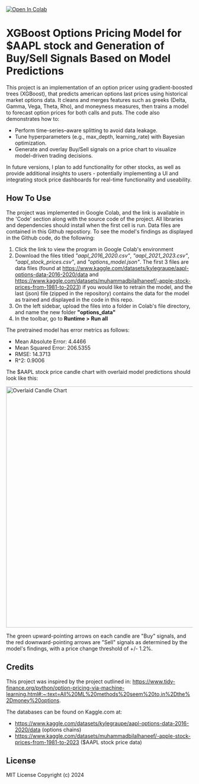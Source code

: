 <a target="_blank" href="https://colab.research.google.com/github/sgspencer2618/xgboost-options-pricing/blob/main/options_pricer.ipynb">
  <img src="https://colab.research.google.com/assets/colab-badge.svg" alt="Open In Colab"/>
</a>

# XGBoost Options Pricing Model for $AAPL stock and Generation of Buy/Sell Signals Based on Model Predictions

This project is an implementation of an option pricer using gradient-boosted trees (XGBoost), that predicts american options last prices using historical market options data. It cleans and merges features such as greeks (Delta, Gamma, Vega, Theta, Rho), and moneyness measures, then trains a model to forecast option prices for both calls and puts. The code also demonstrates how to:

- Perform time-series–aware splitting to avoid data leakage.
- Tune hyperparameters (e.g., max_depth, learning_rate) with Bayesian optimization.
- Generate and overlay Buy/Sell signals on a price chart to visualize model-driven trading decisions.

In future versions, I plan to add functionality for other stocks, as well as provide additional insights to users - potentially implementing a UI and integrating stock price dashboards for real-time functionality and useability.

## How To Use

The project was implemented in Google Colab, and the link is available in the 'Code' section along with the source code of the project. All libraries and dependencies should install when the first cell is run. Data files are contained in this Github repostiory. To see the model's findings as displayed in the Github code, do the following:

1. Click the link to view the program in Google Colab's environment
2. Download the files titled *"aapl_2016_2020.csv"*, *"aapl_2021_2023.csv"*, *"aapl_stock_prices.csv"*, and *"options_model.json"*. The first 3 files are data files (found at https://www.kaggle.com/datasets/kylegraupe/aapl-options-data-2016-2020/data and https://www.kaggle.com/datasets/muhammadbilalhaneef/-apple-stock-prices-from-1981-to-2023) if you would like to retrain the model, and the last (json) file (zipped in the repository) contains the data for the model as trained and displayed in the code in this repo.
3. On the left sidebar, upload the files into a folder in Colab's file directory, and name the new folder **"options_data"**
4. In the toolbar, go to **Runtime > Run all**

The pretrained model has error metrics as follows:
- Mean Absolute Error: 4.4466
- Mean Squared Error: 206.5355
- RMSE: 14.3713
- R^2: 0.9006

The $AAPL stock price candle chart with overlaid model predictions should look like this:

<img width="651" alt="Overlaid Candle Chart" src="https://github.com/user-attachments/assets/20e3a587-b9b7-4a10-93c8-f3c04a69c671" />

The green upward-pointing arrows on each candle are "Buy" signals, and the red downward-pointing arrows are "Sell" signals as determined by the model's findings, with a price change threshold of +/- 1.2%.

## Credits
This project was inspired by the project outlined in: https://www.tidy-finance.org/python/option-pricing-via-machine-learning.html#:~:text=All%20ML%20methods%20seem%20to,in%2Dthe%2Dmoney%20options.

The databases can be found on Kaggle.com at:
- https://www.kaggle.com/datasets/kylegraupe/aapl-options-data-2016-2020/data (options chains)
- https://www.kaggle.com/datasets/muhammadbilalhaneef/-apple-stock-prices-from-1981-to-2023 ($AAPL stock price data)

## License
MIT License Copyright (c) 2024
